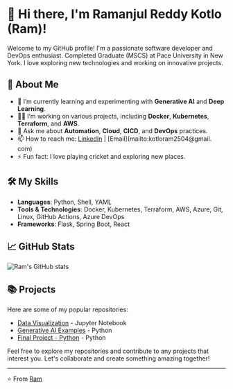 # 👋 Hi there, I'm Ramanjul Reddy Kotlo (Ram)!

Welcome to my GitHub profile! I'm a passionate software developer and DevOps enthusiast. Completed Graduate (MSCS) at Pace University in New York. I love exploring new technologies and working on innovative projects.

## 🚀 About Me

- 🌱 I’m currently learning and experimenting with **Generative AI** and **Deep Learning**.
- 👨‍💻 I’m working on various projects, including **Docker**, **Kubernetes**, **Terraform**, and **AWS**.
- 💬 Ask me about **Automation**, **Cloud**, **CICD**, and **DevOps** practices.
- 📫 How to reach me: [LinkedIn](https://www.linkedin.com/in/ramanjulreddy-kotlo) | [Email](mailto:kotloram2504@gmail. com)
- ⚡ Fun fact: I love playing cricket and exploring new places.

## 🛠️ My Skills

- **Languages**: Python, Shell, YAML
- **Tools & Technologies**: Docker, Kubernetes, Terraform, AWS, Azure, Git, Linux, GitHub Actions, Azure DevOps
- **Frameworks**: Flask, Spring Boot, React

## 📈 GitHub Stats

![Ram's GitHub stats](https://github-readme-stats.vercel.app/api?username=ramanjulreddykotlo&show_icons=true&theme=radical)

## 📚 Projects

Here are some of my popular repositories:

- [Data Visualization](https://github.com/ramanjulreddykotlo/Data_Visualization) - Jupyter Notebook
- [Generative AI Examples](https://github.com/ramanjulreddykotlo/GenerativeAIExamples) - Python
- [Final Project - Python](https://github.com/ramanjulreddykotlo/final_project-python) - Python

Feel free to explore my repositories and contribute to any projects that interest you. Let's collaborate and create something amazing together!

---

⭐️ From [Ram](https://github.com/ramanjulreddykotlo)
